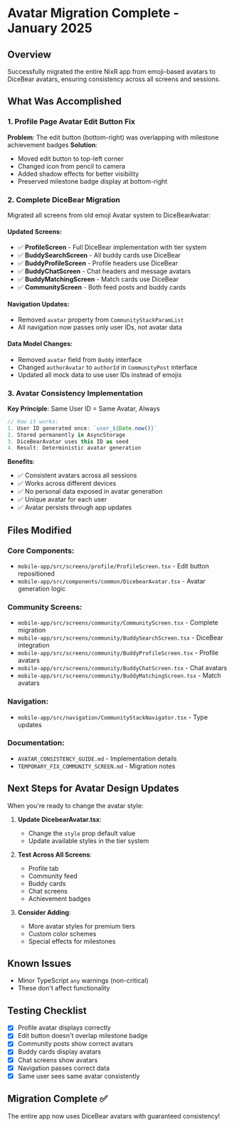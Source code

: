 # Avatar Migration Complete - January 2025

## Overview
Successfully migrated the entire NixR app from emoji-based avatars to DiceBear avatars, ensuring consistency across all screens and sessions.

## What Was Accomplished

### 1. Profile Page Avatar Edit Button Fix
**Problem**: The edit button (bottom-right) was overlapping with milestone achievement badges
**Solution**: 
- Moved edit button to top-left corner
- Changed icon from pencil to camera
- Added shadow effects for better visibility
- Preserved milestone badge display at bottom-right

### 2. Complete DiceBear Migration
Migrated all screens from old emoji Avatar system to DiceBearAvatar:

#### Updated Screens:
- ✅ **ProfileScreen** - Full DiceBear implementation with tier system
- ✅ **BuddySearchScreen** - All buddy cards use DiceBear
- ✅ **BuddyProfileScreen** - Profile headers use DiceBear
- ✅ **BuddyChatScreen** - Chat headers and message avatars
- ✅ **BuddyMatchingScreen** - Match cards use DiceBear
- ✅ **CommunityScreen** - Both feed posts and buddy cards

#### Navigation Updates:
- Removed `avatar` property from `CommunityStackParamList`
- All navigation now passes only user IDs, not avatar data

#### Data Model Changes:
- Removed `avatar` field from `Buddy` interface
- Changed `authorAvatar` to `authorId` in `CommunityPost` interface
- Updated all mock data to use user IDs instead of emojis

### 3. Avatar Consistency Implementation

**Key Principle**: Same User ID = Same Avatar, Always

```typescript
// How it works:
1. User ID generated once: `user_${Date.now()}`
2. Stored permanently in AsyncStorage
3. DiceBearAvatar uses this ID as seed
4. Result: Deterministic avatar generation
```

**Benefits**:
- ✅ Consistent avatars across all sessions
- ✅ Works across different devices
- ✅ No personal data exposed in avatar generation
- ✅ Unique avatar for each user
- ✅ Avatar persists through app updates

## Files Modified

### Core Components:
- `mobile-app/src/screens/profile/ProfileScreen.tsx` - Edit button repositioned
- `mobile-app/src/components/common/DicebearAvatar.tsx` - Avatar generation logic

### Community Screens:
- `mobile-app/src/screens/community/CommunityScreen.tsx` - Complete migration
- `mobile-app/src/screens/community/BuddySearchScreen.tsx` - DiceBear integration
- `mobile-app/src/screens/community/BuddyProfileScreen.tsx` - Profile avatars
- `mobile-app/src/screens/community/BuddyChatScreen.tsx` - Chat avatars
- `mobile-app/src/screens/community/BuddyMatchingScreen.tsx` - Match avatars

### Navigation:
- `mobile-app/src/navigation/CommunityStackNavigator.tsx` - Type updates

### Documentation:
- `AVATAR_CONSISTENCY_GUIDE.md` - Implementation details
- `TEMPORARY_FIX_COMMUNITY_SCREEN.md` - Migration notes

## Next Steps for Avatar Design Updates

When you're ready to change the avatar style:

1. **Update DicebearAvatar.tsx**:
   - Change the `style` prop default value
   - Update available styles in the tier system

2. **Test Across All Screens**:
   - Profile tab
   - Community feed
   - Buddy cards
   - Chat screens
   - Achievement badges

3. **Consider Adding**:
   - More avatar styles for premium tiers
   - Custom color schemes
   - Special effects for milestones

## Known Issues
- Minor TypeScript `any` warnings (non-critical)
- These don't affect functionality

## Testing Checklist
- [x] Profile avatar displays correctly
- [x] Edit button doesn't overlap milestone badge
- [x] Community posts show correct avatars
- [x] Buddy cards display avatars
- [x] Chat screens show avatars
- [x] Navigation passes correct data
- [x] Same user sees same avatar consistently

## Migration Complete ✅
The entire app now uses DiceBear avatars with guaranteed consistency! 